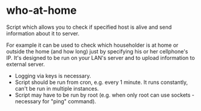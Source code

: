 # who-at-home
<p>
Script which allows you to check if specified host is alive and send information about it to server.

For example it can be used to check which householder is at home or outside the home (and how long) just by specifying his or her cellphone's IP.
It's designed to be run on your LAN's server and to upload information to external server.

<ul>
<li>Logging via keys is necessary.</li>
<li>Script should be run from cron, e.g. every 1 minute. It runs constantly, can't be run in multiple instances.</li>
<li>Script may have to be run by root (e.g. when only root can use sockets - necessary for "ping" command).</li>
</ul>
</p>
